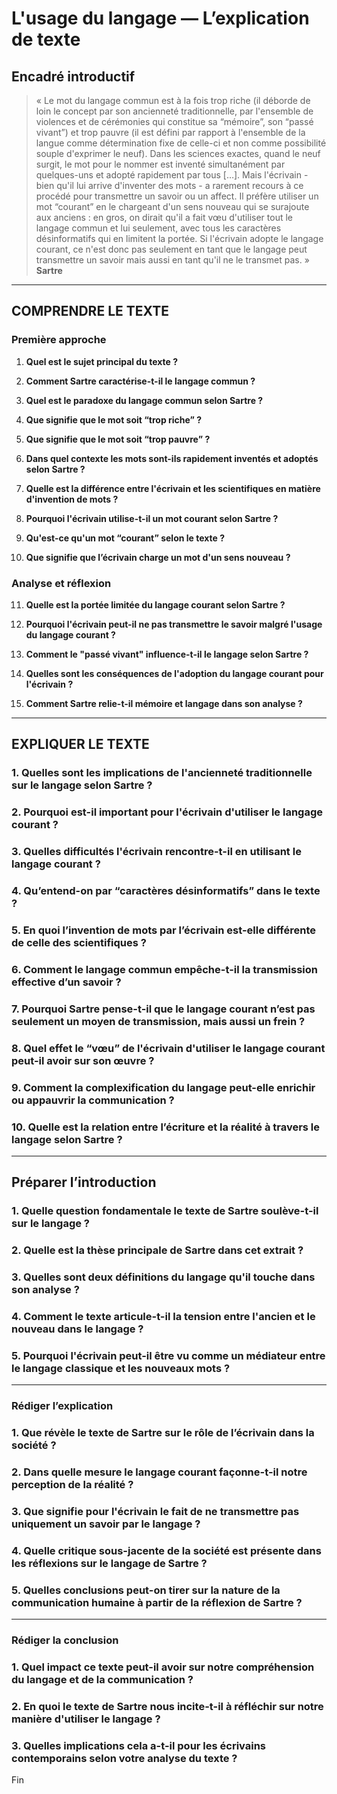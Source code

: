 # L'usage du langage — L’explication de texte

## Encadré introductif
> « Le mot du langage commun est à la fois trop riche (il déborde de loin le concept par son ancienneté traditionnelle, par l'ensemble de violences et de cérémonies qui constitue sa “mémoire”, son “passé vivant”) et trop pauvre (il est défini par rapport à l'ensemble de la langue comme détermination fixe de celle-ci et non comme possibilité souple d'exprimer le neuf). Dans les sciences exactes, quand le neuf surgit, le mot pour le nommer est inventé simultanément par quelques-uns et adopté rapidement par tous […]. Mais l'écrivain - bien qu'il lui arrive d'inventer des mots - a rarement recours à ce procédé pour transmettre un savoir ou un affect. Il préfère utiliser un mot “courant” en le chargeant d'un sens nouveau qui se surajoute aux anciens : en gros, on dirait qu'il a fait vœu d'utiliser tout le langage commun et lui seulement, avec tous les caractères désinformatifs qui en limitent la portée. Si l'écrivain adopte le langage courant, ce n'est donc pas seulement en tant que le langage peut transmettre un savoir mais aussi en tant qu'il ne le transmet pas. »  
> **Sartre**

---

## COMPRENDRE LE TEXTE

### Première approche

1. **Quel est le sujet principal du texte ?**

2. **Comment Sartre caractérise-t-il le langage commun ?**

3. **Quel est le paradoxe du langage commun selon Sartre ?**

4. **Que signifie que le mot soit “trop riche” ?**

5. **Que signifie que le mot soit “trop pauvre” ?**

6. **Dans quel contexte les mots sont-ils rapidement inventés et adoptés selon Sartre ?**

7. **Quelle est la différence entre l'écrivain et les scientifiques en matière d'invention de mots ?**

8. **Pourquoi l'écrivain utilise-t-il un mot courant selon Sartre ?**

9. **Qu'est-ce qu'un mot “courant” selon le texte ?**

10. **Que signifie que l’écrivain charge un mot d'un sens nouveau ?**

### Analyse et réflexion

11. **Quelle est la portée limitée du langage courant selon Sartre ?**

12. **Pourquoi l'écrivain peut-il ne pas transmettre le savoir malgré l'usage du langage courant ?**

13. **Comment le "passé vivant" influence-t-il le langage selon Sartre ?**

14. **Quelles sont les conséquences de l'adoption du langage courant pour l'écrivain ?**

15. **Comment Sartre relie-t-il mémoire et langage dans son analyse ?**

---

## EXPLIQUER LE TEXTE

### 1. Quelles sont les implications de l'ancienneté traditionnelle sur le langage selon Sartre ?

### 2. Pourquoi est-il important pour l'écrivain d'utiliser le langage courant ?

### 3. Quelles difficultés l'écrivain rencontre-t-il en utilisant le langage courant ? 

### 4. Qu’entend-on par “caractères désinformatifs” dans le texte ?

### 5. En quoi l’invention de mots par l’écrivain est-elle différente de celle des scientifiques ?

### 6. Comment le langage commun empêche-t-il la transmission effective d’un savoir ?

### 7. Pourquoi Sartre pense-t-il que le langage courant n’est pas seulement un moyen de transmission, mais aussi un frein ?

### 8. Quel effet le “vœu” de l'écrivain d'utiliser le langage courant peut-il avoir sur son œuvre ?

### 9. Comment la complexification du langage peut-elle enrichir ou appauvrir la communication ?

### 10. Quelle est la relation entre l’écriture et la réalité à travers le langage selon Sartre ? 

---

## Préparer l’introduction

### 1. Quelle question fondamentale le texte de Sartre soulève-t-il sur le langage ?

### 2. Quelle est la thèse principale de Sartre dans cet extrait ?

### 3. Quelles sont deux définitions du langage qu'il touche dans son analyse ?

### 4. Comment le texte articule-t-il la tension entre l'ancien et le nouveau dans le langage ?

### 5. Pourquoi l'écrivain peut-il être vu comme un médiateur entre le langage classique et les nouveaux mots ? 

---

### Rédiger l’explication

### 1. Que révèle le texte de Sartre sur le rôle de l’écrivain dans la société ? 

### 2. Dans quelle mesure le langage courant façonne-t-il notre perception de la réalité ?

### 3. Que signifie pour l'écrivain le fait de ne transmettre pas uniquement un savoir par le langage ?

### 4. Quelle critique sous-jacente de la société est présente dans les réflexions sur le langage de Sartre ? 

### 5. Quelles conclusions peut-on tirer sur la nature de la communication humaine à partir de la réflexion de Sartre ? 

---

### Rédiger la conclusion

### 1. Quel impact ce texte peut-il avoir sur notre compréhension du langage et de la communication ?

### 2. En quoi le texte de Sartre nous incite-t-il à réfléchir sur notre manière d'utiliser le langage ? 

### 3. Quelles implications cela a-t-il pour les écrivains contemporains selon votre analyse du texte ? 

Fin